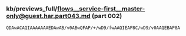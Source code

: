 ### kb/previews_full/flows__service-first__master-only@guest.har.part043.md (part 002)

```md
QDAwACAQIAAAAAAAEDAwAB/v0ABwQFAP/+/wD9/fwAAQIEAP8C/wD9/v0AAQEBAP8A
```

```
